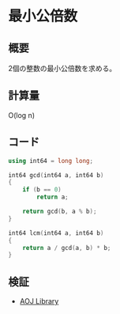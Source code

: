 # 最小公倍数
## 概要
2個の整数の最小公倍数を求める。

## 計算量
O(log n)

## コード
```cpp
using int64 = long long;

int64 gcd(int64 a, int64 b)
{
    if (b == 0)
        return a;

    return gcd(b, a % b);
}

int64 lcm(int64 a, int64 b)
{
    return a / gcd(a, b) * b;
}
```

## 検証
- [AOJ Library](https://onlinejudge.u-aizu.ac.jp/courses/library/6/NTL/1/NTL_1_C)
